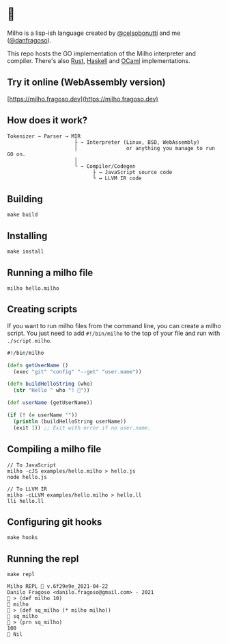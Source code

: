 # 🌽

Milho is a lisp-ish language created by [@celsobonutti](https://github.com/celsobonutti) and me ([@danfragoso](https://github.com/danfragoso)).

This repo hosts the GO implementation of the Milho interpreter and compiler. There's also [Rust](https://github.com/celsobonutti/milho-rust), [Haskell](https://github.com/celsobonutti/milho-rust) and [OCaml](https://github.com/renatoalencar/milho-ocaml) implementations.

## Try it online (WebAssembly version)
[https://milho.fragoso.dev](https://milho.fragoso.dev)

## How does it work?
```
Tokenizer → Parser → MIR
                      ├ → Interpreter (Linux, BSD, WebAssembly)
                      │                or anything you manage to run GO on.
                      │
                      └ → Compiler/Codegen
                            ├ → JavaScript source code
                            └ → LLVM IR code
```

## Building
```
make build
```

## Installing
```
make install
```
## Running a milho file
```
milho hello.milho
```
## Creating scripts
If you want to run milho files from the command line, you can create a milho script.
You just need to add ```#!/bin/milho``` to the top of your file and run with ```./script.milho```.

```clojure
#!/bin/milho

(defn getUserName ()
  (exec "git" "config" "--get" "user.name"))

(defn buildHelloString (who)
  (str "Hello " who "! 🌽"))

(def userName (getUserName))

(if (! (= userName ""))
  (println (buildHelloString userName))
  (exit 1)) ;; Exit with error if no user.name.

```
## Compiling a milho file
```
// To JavaScript
milho -cJS examples/hello.milho > hello.js
node hello.js
```
```
// To LLVM IR
milho -cLLVM examples/hello.milho > hello.ll
lli hello.ll
```
## Configuring git hooks
```
make hooks
```

## Running the repl
```
make repl
```

```
Milho REPL 🌽 v.6f29e9e_2021-04-22
Danilo Fragoso <danilo.fragoso@gmail.com> - 2021
🌽 > (def milho 10)
🍿 milho
🌽 > (def sq_milho (* milho milho))
🍿 sq_milho
🌽 > (prn sq_milho)
100
🍿 Nil
```
